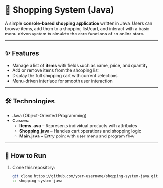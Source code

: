 # 🛒 Shopping System (Java)

A simple **console-based shopping application** written in Java. Users can browse items, add them to a shopping list/cart, and interact with a basic menu-driven system to simulate the core functions of an online store.  

---

## ✨ Features
- Manage a list of **items** with fields such as name, price, and quantity  
- Add or remove items from the shopping list  
- Display the full shopping cart with current selections  
- Menu-driven interface for smooth user interaction  

---

## 🛠️ Technologies
- Java (Object-Oriented Programming)  
- Classes:  
  - **Items.java** – Represents individual products with attributes  
  - **Shopping.java** – Handles cart operations and shopping logic  
  - **Main.java** – Entry point with user menu and program flow  

---

## 🚀 How to Run
1. Clone this repository:  
   ```bash
   git clone https://github.com/your-username/shopping-system-java.git
   cd shopping-system-java
